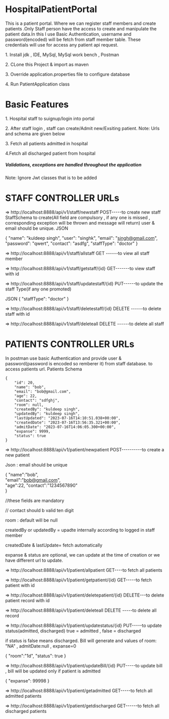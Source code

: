 
# HospitalPatientPortal
This is a patient portal. Where we can register staff members and create patients .Only Staff person have the access to create and manipulate the patient data.In this I use Basic Authentication, username and password(encoded) will be fetch from staff member table. These credentials will use for access any patient api request.

<p> 1. Install jdk , IDE, MySql, MySql work bench , Postman</p>

<p> 2. CLone this Project & import as maven </p>

<p> 3. Override application.properties file to configure database </p>

<p> 4. Run PatientApplication class </p>


<h1> Basic Features </h1>

<p> 1. Hospital staff to suignup/login into portal </p>

<p> 2. After staff login , staff can create/Admit new/Exsiting patient.  Note: Urls and schema are given below </p>

<p> 3. Fetch all patients admitted in hospital </p>

<p> 4.Fetch all discharged patient from hospital</p>

<h5> Validations, exceptions are handled throughout the application </h5>
Note: Ignore Jwt classes that is to be added 

# STAFF CONTROLLER URLs

=>  http://localhost:8888/api/v1/staff/newstaff                POST-----to create new staff 
StaffSchema to create(All field are compulsory , if any one is missed , corresponding exception will be thrown and message will return)
user & email should be unique.
JSON

{
    "name": "kuldeep singh",
    "user": "singhk",
    "email": "singh@gmail.com",
    "password": "qwert",
    "contact": "asdfg",
    "staffType": "doctor"
}

=>  http://localhost:8888/api/v1/staff/allstaff                   GET ------to view all staff member

=>  http://localhost:8888/api/v1/staff/getstaff/{id}              GET-------to view staff with id

=>  http://localhost:8888/api/v1/staff/updatestaff/{id}           PUT------to update the staff Type(if any one promoted)

JSON
{
"staffType": "doctor"
}

=>  http://localhost:8888/api/v1/staff/deletestaff/{id}             DELETE ------to delete staff with id

=>  http://localhost:8888/api/v1/staff/deleteall                    DELETE ------to delete all staff


# PATIENTS CONTROLLER URLs

In postman use basic Authentication and provide user & password(password is encoded so remberer it) from staff database. to access patients url.
Patients Schema

    {
        "id": 20,       
        "name": "bob",
        "email": "bob@gmail.com",
        "age": 22,
        "contact": "sdfghj",
        "room": null,    
        "createdBy": "kuldeep singh",
        "updatedBy": "kuldeep singh",
        "lastUpdated": "2023-07-16T14:10:51.038+00:00",
        "createdDate": "2023-07-16T13:56:35.321+00:00",
        "admitDate": "2023-07-16T14:06:05.300+00:00",
        "expanse": 9999,
        "status": true
    }

=>  http://localhost:8888/api/v1/patient/newpatient                 POST----------to create a new patient

Json  : email should be unique

{
    "name":"bob",                
    "email":"bob@gmail.com",    
     "age":22,
    "contact":"1234567890"      
} 

//these fields are mandatory

// contact should b valid ten digit

room : default will be null

createdBy or updatedBy = upadte internally according to logged in staff member

createdDate & lastUpdate= fetch automatically

expanse & status are optional, we can update at the time of creation or we have different url to update.

=>  http://localhost:8888/api/v1/patient/allpatient                  GET----to fetch all patients

=>  http://localhost:8888/api/v1/patient/getpatient/{id}             GET-----to fetch patient with id        

=>  http://localhost:8888/api/v1/patient/deletepatient/{id}          DELETE---to delete patient record with id

=>  http://localhost:8888/api/v1/patient/deleteall                    DELETE -----to delete all record

=> http://localhost:8888/api/v1/patient/updatestatus/{id}            PUT-----to update status(admitted, discharged) true = admitted , false = discharged 

   if status is false means discharged. Bill will generate and values of room: "NA" , admitDate:null , expanse=0
   
{
    "room":"1d",
    "status": true
}


=> http://localhost:8888/api/v1/patient/updateBill/{id}                PUT-----to update bill , bill will be updated only if patient is admitted    

{
    "expanse": 99998
}

=>  http://localhost:8888/api/v1/patient/getadmitted                    GET-----to fetch all admitted patients

=>  http://localhost:8888/api/v1/patient/getdischarged                  GET------to fetch all discharged patients  

